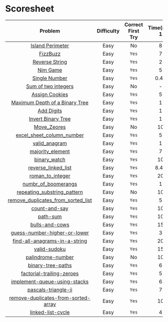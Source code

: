 # Scoresheet

Problem     | Difficulty | Correct First Try | Time(min) 1  | Time(min) 2 | Time(min) 3
:----------:|:----------:|:-----------------:|:------------:|:-----------:|:-----------
[Island Perimeter](https://leetcode.com/problems/island-perimeter/) | Easy | No | 8 | |
[FizzBuzz](https://leetcode.com/problems/fizz-buzz/) | Easy | `Yes` | 7 | |
[Reverse String](https://leetcode.com/problems/reverse-string/) | Easy | `Yes` | 2 | |
[Nim Game](https://leetcode.com/problems/nim-game/) | Easy | `Yes` | 5 | |
[Single Number](https://leetcode.com/problems/single-number/) | Easy | `Yes` | 0.43 | |
[Sum of two integers](https://leetcode.com/problems/sum-of-two-integers/) | Easy | No | - | 15 |
[Assign Cookies](https://leetcode.com/problems/assign-cookies/) | Easy | `Yes` | 5 |  |
[Maximum Depth of a Binary Tree](https://leetcode.com/problems/maximum-depth-of-binary-tree/) | Easy | `Yes` | 1 | |
[Add Digits](https://leetcode.com/problems/add-digits/Easy) | Easy | `Yes` | 1 | |
[Invert Binary Tree](https://leetcode.com/problems/invert-binary-tree/) | Easy | `Yes` | 1 | |
[Move_Zeores](https://leetcode.com/problems/move-zeroes/) | Easy | No | 10 | |
[excel_sheet_column_number](https://leetcode.com/problems/excel-sheet-column-number/) | Easy | `Yes` | 5 | |
[valid_anagram](https://leetcode.com/problems/valid-anagram/) | Easy | `Yes` | 1 | |
[majority_element](https://leetcode.com/problems/majority-element/) | Easy | `Yes` | 7 | |
[binary_watch](https://leetcode.com/problems/binary-watch/) | Easy | `Yes` | 10 | |
[reverse_linked_list](https://leetcode.com/problems/reverse-linked-list/) | Easy | `Yes` | 8.42 | |
[roman_to_integer](https://leetcode.com/problems/roman-to-integer/) | Easy | `Yes` | 20 | |
[numbr_of_boomerangs]() | Easy | `Yes` | 1 | |
[repeating_substring_pattern](https://leetcode.com/problems/repeated-substring-pattern/) | Easy | No | 10 | |
[remove_duplicates_from_sorted_list](https://leetcode.com/problems/remove-duplicates-from-sorted-list/) | Easy | `Yes` | 5 | |
[count-and-say](https://leetcode.com/problems/count-and-say/) | Easy | `Yes` | 10 |
[path-sum](https://leetcode.com/problems/path-sum/) | Easy | `Yes` | 10 |
[bulls-and-cows](https://leetcode.com/problems/bulls-and-cows/) | Easy | `Yes` | 15 |
[guess-number-higher-or-lower](https://leetcode.com/problems/guess-number-higher-or-lower/) | Easy | `Yes` | 3 |
[find-all-anagrams-in-a-string](https://leetcode.com/problems/find-all-anagrams-in-a-string/) | Easy | `Yes` | 20 |
[valid-sudoku](https://leetcode.com/problems/valid-sudoku/) | Easy | `Yes` | 15 |
[palindrome-number](https://leetcode.com/problems/palindrome-number/) | Easy | No | 10 |
[binary-tree-paths](https://leetcode.com/problems/binary-tree-paths/) | Easy | `Yes` | 6 |
[factorial-trailing-zeroes](https://leetcode.com/problems/factorial-trailing-zeroes/) | Easy | `Yes` | 5 |
[implement-queue-using-stacks](https://leetcode.com/problems/implement-queue-using-stacks/) | Easy | `Yes` | 6 |
[pascals-triangle-ii](https://leetcode.com/problems/pascals-triangle-ii/) | Easy | `Yes` | 7|
[remove-duplicates-from-sorted-array](https://leetcode.com/problems/remove-duplicates-from-sorted-array/) | Easy | `Yes` | 10 |
[linked-list-cycle](https://leetcode.com/problems/linked-list-cycle/) | Easy | `Yes` | 4 |

